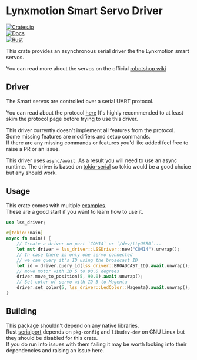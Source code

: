 # Lynxmotion Smart Servo Driver

[![Crates.io](https://img.shields.io/crates/v/lss_driver.svg)](https://crates.io/crates/lss_driver)  
[![Docs](https://docs.rs/lss_driver/badge.svg)](https://docs.rs/lss_driver)  
[![Rust](https://github.com/dmweis/lss_driver/workflows/Rust/badge.svg)](https://github.com/dmweis/lss_driver/actions)  


This crate provides an asynchronous serial driver the the Lynxmotion smart servos.  

You can read more about the servos on the official [robotshop wiki](https://www.robotshop.com/info/wiki/lynxmotion/view/lynxmotion-smart-servo/)  

## Driver

The Smart servos are controlled over a serial UART protocol.  

You can read about the protocol [here](https://www.robotshop.com/info/wiki/lynxmotion/view/lynxmotion-smart-servo/lss-communication-protocol/)
It's highly recommended to at least skim the protocol page before trying to use this driver.  

This driver currently doesn't implement all features from the protocol.  
Some missing features are modifiers and setup commands.  
If there are any missing commands or features you'd like added feel free to raise a PR or an issue.  

This driver uses `async/await`. As a result you will need to use an async runtime.
The driver is based on [tokio-serial](https://github.com/berkowski/tokio-serial) so tokio would be a good choice but any should work.

## Usage

This crate comes with multiple [examples](https://github.com/dmweis/lss_driver/tree/master/examples).  
These are a good start if you want to learn how to use it.  

```rust
use lss_driver;

#[tokio::main]
async fn main() {
    // Create a driver on port `COM14` or `/dev/ttyUSB0`...
    let mut driver = lss_driver::LSSDriver::new("COM14").unwrap();
    // In case there is only one servo connected
    // we can query it's ID using the broadcast ID
    let id = driver.query_id(lss_driver::BROADCAST_ID).await.unwrap();
    // move motor with ID 5 to 90.0 degrees
    driver.move_to_position(5, 90.0).await.unwrap();
    // Set color of servo with ID 5 to Magenta
    driver.set_color(5, lss_driver::LedColor::Magenta).await.unwrap();
}

```

## Building

This package shouldn't depend on any native libraries.  
Rust [serialport](https://gitlab.com/susurrus/serialport-rs) depends on `pkg-config` and `libudev-dev` on GNU Linux but they should be disabled for this crate.  
If you do run into issues with them failing it may be worth looking into their dependencies and raising an issue here.  

